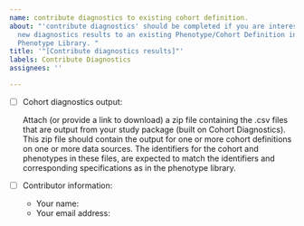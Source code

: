 ```yaml
---
name: contribute diagnostics to existing cohort definition.
about: "'contribute diagnostics' should be completed if you are interested in submitting
  new diagnostics results to an existing Phenotype/Cohort Definition in the OHDSI
  Phenotype Library. "
title: '"[Contribute diagnostics results]"'
labels: Contribute Diagnostics
assignees: ''

---
```


- [ ] Cohort diagnostics output: 

    Attach (or provide a link to download) a zip file containing the .csv files that are output from your study package (built on Cohort Diagnostics). This zip file should contain the output for one or more cohort definitions on one or more data sources. The identifiers for the cohort and phenotypes in these files, are expected to match the identifiers and corresponding specifications as in the phenotype library.

- [ ] Contributor information: 

    - Your name:
    - Your email address:

